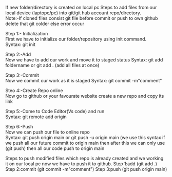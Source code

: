 If new folder/directory is created on local pc
Steps to add files from our local device (laptopc/pc) into git/git hub account repo/directory.<br>
Note:-If cloned files consist git file before commit or push to own github delete that git colder else error occur <br>


Step 1:- Initialization<br>
         First we have to initialize our folder/repository using init command.<br>
         Syntax: git init

Step 2:-Add<br>
         Now we have to add our work and move it to staged status
         Syntax: git add foldername or git add . (add all files at once)         

Step 3:-Commit<br>
         Now we commit our work as it is staged
         Syntax: git commit -m"comment"

Steo 4:-Create Repo online<br>
         Now go to github or your favourate website create a new repo and copy its link

Step 5:-Come to Code Editor(Vs code) and run <br>
        Syntax: git remote add origin <link>
        
Step 6:-Push<br>
        Now we can push our file to online repo<br>
         Syntax: git push origin main or 
                 git push -u origin main (we use this syntax if we push all our future commit to origin main 
                 then after this we can only use (git push) then all our code push to origin main



Steps to push modified files which repo is already created and we working it on our local pc now we have to
   push it to github.
Step 1:add (git add .)
Step 2:commit (git commit -m"comment")
Step 3:push (git push origin main) 